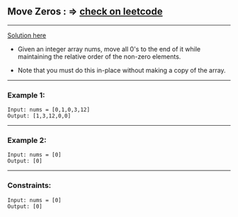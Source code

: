 ## Move Zeros :  => [check on leetcode](https://leetcode.com/problems/move-zeroes/description//)
----
[Solution here](./solution.md)

- Given an integer array nums, move all 0's to the end of it while maintaining the relative order of the non-zero elements.



- Note that you must do this in-place without making a copy of the array.

----

 

### Example 1:
```
Input: nums = [0,1,0,3,12]
Output: [1,3,12,0,0]
```
----

### Example 2:
```
Input: nums = [0]
Output: [0]
```
----



### Constraints:
```
Input: nums = [0]
Output: [0]
```